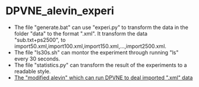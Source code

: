 # DPVNE_alevin_experi

* The file "generate.bat" can use "experi.py" to transform the data in the folder "data" to the format ".xml". It transform the data "sub.txt+ps2500", to import50.xml,import100.xml,import150.xml,...,import2500.xml.
* The file "ls30s.sh" can montor the experiment through running "ls" every 30 seconds.
* The file "statistics.py" can transform the result of the experiments to a readable style.
* [The "modified alevin" which can run DPVNE to deal imported ".xml" data](https://github.com/KeepTheBeats/alevin-svn2)
